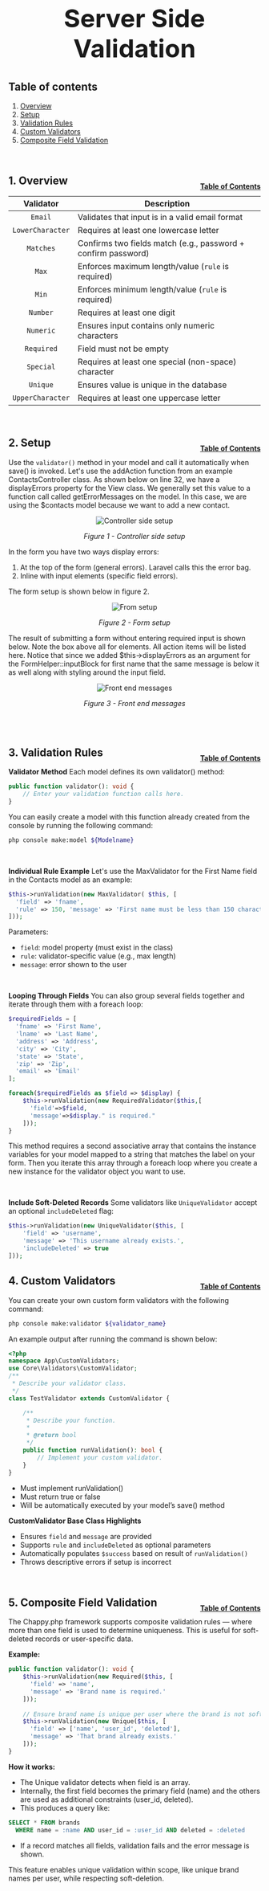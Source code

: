 <h1 style="font-size: 50px; text-align: center;">Server Side Validation</h1>

## Table of contents
1. [Overview](#overview)
2. [Setup](#setup)
3. [Validation Rules](#validation-rules)
4. [Custom Validators](#custom-validators)
5. [Composite Field Validation](#composite-field-validation)
<br>

## 1. Overview <a id="overview"></a><span style="float: right; font-size: 14px; padding-top: 15px;">[Table of Contents](#table-of-contents)</span>

| Validator | Description |
|:---------:|-------------|
| `Email` | Validates that input is in a valid email format |
| `LowerCharacter` | Requires at least one lowercase letter |
| `Matches` | Confirms two fields match (e.g., password + confirm password) |
| `Max` | Enforces maximum length/value (`rule` is required) | 
| `Min` | Enforces minimum length/value (`rule` is required) |
| `Number` | Requires at least one digit |
| `Numeric` | Ensures input contains only numeric characters |
| `Required` | Field must not be empty |
| `Special` | Requires at least one special (non-space) character |
| `Unique` | Ensures value is unique in the database |
| `UpperCharacter` | Requires at least one uppercase letter |

<br>

## 2. Setup <a id="setup"></a><span style="float: right; font-size: 14px; padding-top: 15px;">[Table of Contents](#table-of-contents)</span>
Use the `validator()` method in your model and call it automatically when save() is invoked.  Let's use the addAction function from an example ContactsController class. As shown below on line 32, we have a displayErrors property for the View class. We generally set this value to a function call called getErrorMessages on the model. In this case, we are using the $contacts model because we want to add a new contact.

<div style="text-align: center;">
  <img src="assets/add-action.png" alt="Controller side setup">
  <p style="font-style: italic;">Figure 1 - Controller side setup</p>
</div>

In the form you have two ways display errors:
1. At the top of the form (general errors).  Laravel calls this the error bag.
2. Inline with input elements (specific field errors).

The form setup is shown below in figure 2.

<div style="text-align: center;">
  <img src="assets/display-errors-form.png" alt="From setup">
  <p style="font-style: italic;">Figure 2 - Form setup</p>
</div>

The result of submitting a form without entering required input is shown below. Note the box above all for elements. All action items will be listed here. Notice that since we added $this->displayErrors as an argument for the FormHelper::inputBlock for first name that the same message is below it as well along with styling around the input field.

<div style="text-align: center;">
  <img src="assets/display-errors-example.png" alt="Front end messages">
  <p style="font-style: italic;">Figure 3 - Front end messages</p>
</div>
<br>

<br>

## 3. Validation Rules <a id="validation-rules"></a><span style="float: right; font-size: 14px; padding-top: 15px;">[Table of Contents](#table-of-contents)</span>
**Validator Method**
Each model defines its own validator() method:

```php
public function validator(): void {
    // Enter your validation function calls here.
}
```

You can easily create a model with this function already created from the console by running the following command:

```sh
php console make:model ${Modelname}
```

<br>

**Individual Rule Example**
Let's use the MaxValidator for the First Name field in the Contacts model as an example:

```php
$this->runValidation(new MaxValidator( $this, [
  'field' => 'fname', 
  'rule' => 150, 'message' => 'First name must be less than 150 characters.'
]));
```

Parameters:
- `field`: model property (must exist in the class)
- `rule`: validator-specific value (e.g., max length)
- `message`: error shown to the user

<br>

**Looping Through Fields**
You can also group several fields together and iterate through them with a foreach loop:

```php
$requiredFields = [
  'fname' => 'First Name', 
  'lname' => 'Last Name', 
  'address' => 'Address', 
  'city' => 'City', 
  'state' => 'State', 
  'zip' => 'Zip', 
  'email' => 'Email'
];

foreach($requiredFields as $field => $display) {
    $this->runValidation(new RequiredValidator($this,[
      'field'=>$field,
      'message'=>$display." is required."
    ]));
}
```

This method requires a second associative array that contains the instance variables for your model mapped to a string that matches the label on your form. Then you iterate this array through a foreach loop where you create a new instance for the validator object you want to use.

<br>

**Include Soft-Deleted Records**
Some validators like `UniqueValidator` accept an optional `includeDeleted` flag:
```php
$this->runValidation(new UniqueValidator($this, [
    'field' => 'username',
    'message' => 'This username already exists.',
    'includeDeleted' => true
]));
```



## 4. Custom Validators <a id="custom-validators"></a><span style="float: right; font-size: 14px; padding-top: 15px;">[Table of Contents](#table-of-contents)</span>
You can create your own custom form validators with the following command:

```sh
php console make:validator ${validator_name}
```

An example output after running the command is shown below:
```php
<?php
namespace App\CustomValidators;
use Core\Validators\CustomValidator;
/**
 * Describe your validator class.
 */
class TestValidator extends CustomValidator {

    /**
     * Describe your function.
     * 
     * @return bool
     */ 
    public function runValidation(): bool {
        // Implement your custom validator.
    }
}
```

- Must implement runValidation()
- Must return true or false
- Will be automatically executed by your model’s save() method

**CustomValidator Base Class Highlights**
- Ensures `field` and `message` are provided
- Supports `rule` and `includeDeleted` as optional parameters
- Automatically populates `$success` based on result of `runValidation()`
- Throws descriptive errors if setup is incorrect

<br>

## 5. Composite Field Validation <a id="composite-field-validation"></a><span style="float: right; font-size: 14px; padding-top: 15px;">[Table of Contents](#table-of-contents)</span>
The Chappy.php framework supports composite validation rules — where more than one field is used to determine uniqueness. This is useful for soft-deleted records or user-specific data.

**Example:**
```php
public function validator(): void {
    $this->runValidation(new Required($this, [
      'field' => 'name', 
      'message' => 'Brand name is required.'
    ]));
    
    // Ensure brand name is unique per user where the brand is not soft-deleted (deleted = 0).
    $this->runValidation(new Unique($this, [
      'field' => ['name', 'user_id', 'deleted'], 
      'message' => 'That brand already exists.'
    ]));
}
```

**How it works:**
- The Unique validator detects when field is an array.
- Internally, the first field becomes the primary field (name) and the others are used as additional constraints (user_id, deleted).
- This produces a query like:
```sql
SELECT * FROM brands 
  WHERE name = :name AND user_id = :user_id AND deleted = :deleted
```
- If a record matches all fields, validation fails and the error message is shown.

This feature enables unique validation within scope, like unique brand names per user, while respecting soft-deletion.